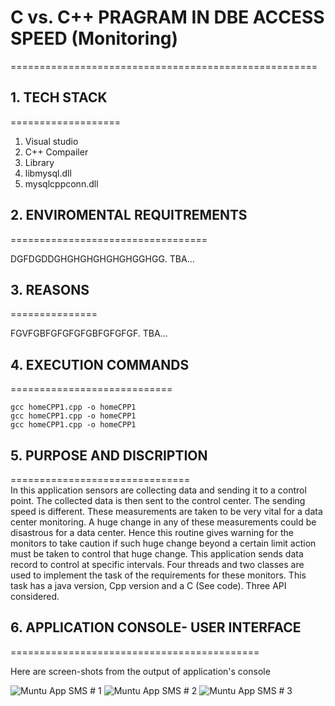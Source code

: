 # C vs. C++ PRAGRAM IN DBE ACCESS SPEED (Monitoring)
=====================================================

## 1. TECH STACK
===================

1. Visual studio
2. C++ Compailer
3. Library
4. libmysql.dll
5. mysqlcppconn.dll


## 2. ENVIROMENTAL REQUITREMENTS
==================================

DGFDGDDGHGHGHGHGHGHGGHGG.
TBA...


## 3. REASONS
===============

FGVFGBFGFGFGFGBFGFGFGF.
TBA...


## 4. EXECUTION COMMANDS
============================
```
gcc homeCPP1.cpp -o homeCPP1
gcc homeCPP1.cpp -o homeCPP1
gcc homeCPP1.cpp -o homeCPP1

```

## 5. PURPOSE AND DISCRIPTION
===============================\
In this application sensors are collecting data and sending it to a control point. The collected data is then sent to the control center.  The sending speed is different. These measurements are taken to be very vital for a data center monitoring. A huge change in any of these measurements could be disastrous for a data center. Hence this routine gives warning for the monitors to take caution if such huge change beyond a certain limit action must be taken to control that huge change. This application sends data record to control at specific intervals. Four threads and two classes are used to implement the task of the requirements for these monitors. This task has a java version, Cpp version and a C (See code). Three API considered.


## 6. APPLICATION CONSOLE- USER INTERFACE 
===========================================

Here are screen-shots from the output of application's console

![ Muntu App SMS # 1 ](https://github.com/LINOSNCHENA/Monitoring-data-from-sensors-in-Automation-Control/blob/master/embedx/resourcex1/pages%20(1).png)
![ Muntu App SMS # 2 ](https://github.com/LINOSNCHENA/Monitoring-data-from-sensors-in-Automation-Control/blob/master/embedx/resourcex1/pages%20(2).png)
![ Muntu App SMS # 3 ](https://github.com/LINOSNCHENA/Monitoring-data-from-sensors-in-Automation-Control/blob/master/embedx/resourcex1/pages%20(3).png)